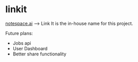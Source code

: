 # linkit

[notespace.ai](https://notespace.ai)
--> Link It is the in-house name for this project.

Future plans:

- Jobs api
- User Dashboard
- Better share functionality
